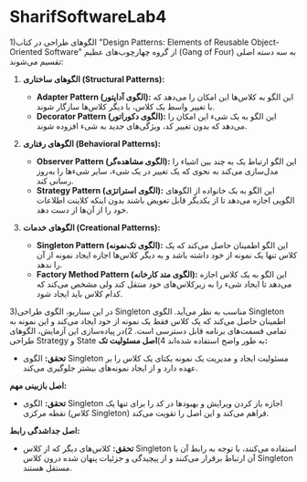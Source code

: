 ﻿# SharifSoftwareLab4
1)الگوهای طراحی در کتاب "Design Patterns: Elements of Reusable Object-Oriented Software" از گروه چهارچوب‌های عظیم (Gang of Four) به سه دسته اصلی تقسیم می‌شوند:

1. **الگوهای ساختاری (Structural Patterns):**
   - **Adapter Pattern (الگوی آداپتور):** این الگو به کلاس‌ها این امکان را می‌دهد که با تغییر واسط یک کلاس، با دیگر کلاس‌ها سازگار شوند.
   - **Decorator Pattern (الگوی دکوراتور):** این الگو به یک شیء این امکان را می‌دهد که بدون تغییر کد، ویژگی‌های جدید به شیء افزوده شوند.

2. **الگوهای رفتاری (Behavioral Patterns):**
   - **Observer Pattern (الگوی مشاهده‌گر):** این الگو ارتباط یک به چند بین اشیاء را مدل‌سازی می‌کند به نحوی که یک تغییر در یک شیء، سایر شیءها را به‌روز رسانی کند.
   - **Strategy Pattern (الگوی استراتژی):** این الگو به یک خانواده از الگوهای الگویی اجازه می‌دهد تا از یکدیگر قابل تعویض باشند بدون اینکه کلاینت اطلاعات خود را از آن‌ها از دست دهد.

3. **الگوهای خدمات (Creational Patterns):**
   - **Singleton Pattern (الگوی تک‌نمونه):** این الگو اطمینان حاصل می‌کند که یک کلاس تنها یک نمونه از خود داشته باشد و به دیگر کلاس‌ها اجازه ایجاد نمونه از آن را ندهد.
   - **Factory Method Pattern (الگوی متد کارخانه):** این الگو به یک کلاس اجازه می‌دهد تا ایجاد شیء را به زیرکلاس‌های خود منتقل کند ولی مشخص می‌کند که کدام کلاس باید ایجاد شود.

3)در این سناریو، الگوی طراحی Singleton مناسب به نظر می‌آید. الگوی Singleton اطمینان حاصل می‌کند که یک کلاس فقط یک نمونه از خود ایجاد می‌کند و این نمونه به تمامی قسمت‌های برنامه قابل دسترسی است.
2)در پیاده‌سازی این آزمایش، الگوهای طراحی Strategy و State به طور واضح استفاده شده‌اند
4)**اصل مسئولیت تک:**
- **تحقق:** الگوی Singleton مسئولیت ایجاد و مدیریت یک نمونه یکتای یک کلاس را بر عهده دارد و از ایجاد نمونه‌های بیشتر جلوگیری می‌کند.
  
**اصل بازبینی مهم:**
- **تحقق:** الگوی Singleton اجازه باز کردن ویرایش و بهبود‌ها در کد را برای تنها یک نقطه مرکزی (کلاس Singleton) فراهم می‌کند و این اصل را تقویت می‌کند.

**اصل جداشدگی رابط:**
- **تحقق:** کلاس‌های دیگر که از کلاس Singleton استفاده می‌کنند، با توجه به رابط آن با آن ارتباط برقرار می‌کنند و از پیچیدگی و جزئیات پنهان شده درون کلاس Singleton مستقل هستند.

